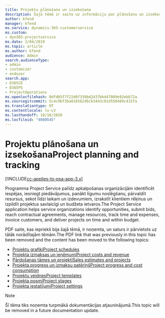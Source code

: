 ```yaml
---
title: Projektu plānošana un izsekošana
description: Šajā tēmā ir saite uz informāciju par plānošanu un izsekošanu programmatūrā Project Service Automation.
author: kfend
manager: kfend
ms.service: dynamics-365-customerservice
ms.custom:
- dyn365-projectservice
ms.date: 2/04/2019
ms.topic: article
ms.author: kfend
audience: Admin
search.audienceType:
- admin
- customizer
- enduser
search.app:
- D365CE
- D365PS
- ProjectOperations
ms.openlocfilehash: 0dfd05f7f22d0f339bd2437bbd47009e92ebb72a
ms.sourcegitcommit: 5c4c9bf3ba018562d6cb3443c01d550489c415fa
ms.translationtype: HT
ms.contentlocale: lv-LV
ms.lasthandoff: 10/16/2020
ms.locfileid: "4080545"
---
```

# <a name="project-planning-and-tracking"></a><span data-ttu-id="508cd-103">Projektu plānošana un izsekošana</span><span class="sxs-lookup"><span data-stu-id="508cd-103">Project planning and tracking</span></span>

[!INCLUDE[cc-applies-to-psa-app-3.x](../../includes/cc-applies-to-psa-app-3x.md)]

<span data-ttu-id="508cd-104">Programma Project Service palīdz apkalpošanas organizācijām identificēt iespējas, iesniegt piedāvājumus, panākt līgumu noslēgšanu, pārvaldīt resursus, sekot līdzi laikam un izdevumiem, izrakstīt klientiem rēķinus un izpildīt projektus savlaicīgi un budžeta ietvaros.</span><span class="sxs-lookup"><span data-stu-id="508cd-104">The Project Service application helps service organizations identify opportunities, submit bids, reach contractual agreements, manage resources, track time and expenses, invoice customers, and deliver projects on time and within budget.</span></span> 

<span data-ttu-id="508cd-105">PDF saite, kas iepriekš bija šajā tēmā, ir noņemta, un saturs ir pārvietots uz tālāk norādītajām tēmām.</span><span class="sxs-lookup"><span data-stu-id="508cd-105">The PDF link that was previously in this topic has been removed and the content has been moved to the following topics:</span></span>

- [<span data-ttu-id="508cd-106">Projektu grafiki</span><span class="sxs-lookup"><span data-stu-id="508cd-106">Project schedules</span></span>](../project-creating.md)
- [<span data-ttu-id="508cd-107">Projekta izmaksas un ieņēmumi</span><span class="sxs-lookup"><span data-stu-id="508cd-107">Project costs and revenue</span></span>](../project-estimating.md)
- [<span data-ttu-id="508cd-108">Pārdošanas tāmes un projekti</span><span class="sxs-lookup"><span data-stu-id="508cd-108">Sales estimates and projects</span></span>](../project-leveraging.md)
- [<span data-ttu-id="508cd-109">Projekta progress un izmaksu patēriņš</span><span class="sxs-lookup"><span data-stu-id="508cd-109">Project progress and cost consumption</span></span>](../project-tracking.md)
- [<span data-ttu-id="508cd-110">Projektu veidnes</span><span class="sxs-lookup"><span data-stu-id="508cd-110">Project templates</span></span>](../project-templates.md)
- [<span data-ttu-id="508cd-111">Projekta posmi</span><span class="sxs-lookup"><span data-stu-id="508cd-111">Project stages</span></span>](../project-stages.md)
- [<span data-ttu-id="508cd-112">Projekta iestatījumi</span><span class="sxs-lookup"><span data-stu-id="508cd-112">Project settings</span></span>](../project-settings.md)

> [!NOTE]
> <span data-ttu-id="508cd-113">Šī tēma tiks noņemta turpmākā dokumentācijas atjauninājumā.</span><span class="sxs-lookup"><span data-stu-id="508cd-113">This topic will be removed in a future documentation update.</span></span> 
